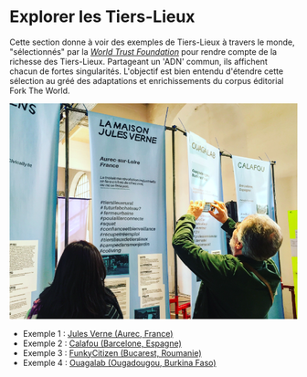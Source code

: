 # Explorer les Tiers-Lieux

Cette section donne à voir des exemples de Tiers-Lieux à travers le monde, "sélectionnés" par la [_World Trust Foundation_](https://www.flickr.com/photos/sylviafredriksson/albums/72157678188984663) pour rendre compte de la richesse des Tiers-Lieux. Partageant un 'ADN' commun, ils affichent chacun de fortes singularités. L'objectif est bien entendu d'étendre cette sélection au gréé des adaptations et enrichissements du corpus éditorial Fork The World.

![](../.gitbook/assets/forktheworkd_tierslieux_exemples.png)

* Exemple 1 : [Jules Verne \(Aurec, France\)](https://nicolasloubet.gitbooks.io/fork-the-world/content/exemples/maison-jules-verne.html)
* Exemple 2 : [Calafou \(Barcelone, Espagne\)](https://nicolasloubet.gitbooks.io/fork-the-world/content/calafou-barcelone.html)
* Exemple 3 : [FunkyCitizen \(Bucarest, Roumanie\)](https://nicolasloubet.gitbooks.io/fork-the-world/content/exemples/funkycitizen-bucarest.html)
* Exemple 4 : [Ouagalab \(Ougadougou, Burkina Faso\)](https://nicolasloubet.gitbooks.io/fork-the-world/content/exemples/ouagalab-ougadougou.html)

